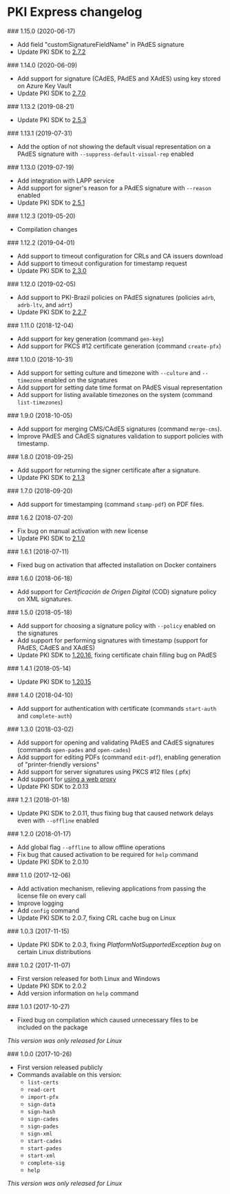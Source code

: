﻿# PKI Express changelog

<a name="v1-15-0" />
### 1.15.0 (2020-06-17)

- Add field "customSignatureFieldName" in PAdES signature
- Update PKI SDK to [2.7.2](../pki-sdk/changelog.md#v2-7-2)

<a name="v1-14-0" />
### 1.14.0 (2020-06-09)

- Add support for signature (CAdES, PAdES and XAdES) using key stored on Azure Key Vault
- Update PKI SDK to [2.7.0](../pki-sdk/changelog.md#v2-7-0)

<a name="v1-13-2" />
### 1.13.2 (2019-08-21)

- Update PKI SDK to [2.5.3](../pki-sdk/changelog.md#v2-5-3)

<a name="v1-13.1" />
### 1.13.1 (2019-07-31)

- Add the option of not showing the default visual representation on a PAdES signature with `--suppress-default-visual-rep` enabled

<a name="v1-13-0" />
### 1.13.0 (2019-07-19)

- Add integration with LAPP service
- Add support for signer's reason for a PAdES signature with `--reason` enabled
- Update PKI SDK to [2.5.1](../pki-sdk/changelog.md#v2-5-1)

<a name="v1-12-3" />
### 1.12.3 (2019-05-20)

- Compilation changes

<a name="v1-12-2" />
### 1.12.2 (2019-04-01)

- Add support to timeout configuration for CRLs and CA issuers download
- Add support to timeout configuration for timestamp request
- Update PKI SDK to [2.3.0](../pki-sdk/changelog.md#v2-3-0)

<a name="v1-12-0" />
### 1.12.0 (2019-02-05)

- Add support to PKI-Brazil policies on PAdES signatures (policies `adrb`, `adrb-ltv`, and `adrt`)
- Update PKI SDK to [2.2.7](../pki-sdk/changelog.md#v2-2-7)

<a name="v1-11-0" />
### 1.11.0 (2018-12-04)

- Add support for key generation (command `gen-key`)
- Add support for PKCS #12 certificate generation (command `create-pfx`)

<a name="v1-10-0" />
### 1.10.0 (2018-10-31)

- Add support for setting culture and timezone with `--culture` and `--timezone` enabled on the signatures
- Add support for setting date time format on PAdES visual representation
- Add support for listing available timezones on the system (command `list-timezones`)

<a name="v1-9-0" />
### 1.9.0 (2018-10-05)

- Add support for merging CMS/CAdES signatures (command `merge-cms`).
- Improve PAdES and CAdES signatures validation to support policies with timestamp.

<a name="v1-8-0" />
### 1.8.0 (2018-09-25)

- Add support for returning the signer certificate after a signature.
- Update PKI SDK to [2.1.3](../pki-sdk/changelog.md#v2-1-3)

<a name="v1-7-0" />
### 1.7.0 (2018-09-20)

- Add support for timestamping (command `stamp-pdf`) on PDF files.

<a name="v1-6-2" />
### 1.6.2 (2018-07-20)

- Fix bug on manual activation with new license
- Update PKI SDK to [2.1.0](../pki-sdk/changelog.md#v2-1-0)

<a name="v1-6-1" />
### 1.6.1 (2018-07-11)

- Fixed bug on activation that affected installation on Docker containers

<a name="v1-6-0" />
### 1.6.0 (2018-06-18)

- Add support for *Certificación de Origen Digital* (COD) signature policy on XML signatures.

<a name="v1-5-0" />
### 1.5.0 (2018-05-18)

- Add support for choosing a signature policy with `--policy` enabled on the signatures
- Add support for performing signatures with timestamp (support for PAdES, CAdES and XAdES)
- Update PKI SDK to [1.20.16](../pki-sdk/changelog.md#v1-20-16), fixing certificate chain filling bug on PAdES

<a name="v1-4-1" />
### 1.4.1 (2018-05-14)

- Update PKI SDK to [1.20.15](../pki-sdk/changelog.md#v1-20-15)

<a name="v1-4-0" />
### 1.4.0 (2018-04-10)

- Add support for authentication with certificate (commands `start-auth` and `complete-auth`)

<a name="v1-3-0" />
### 1.3.0 (2018-03-02)

- Add support for opening and validating PAdES and CAdES signatures (commands `open-pades` and `open-cades`)
- Add support for editing PDFs (command `edit-pdf`), enabling generation of "printer-friendly versions"
- Add support for server signatures using PKCS #12 files (.pfx)
- Add support for [using a web proxy](config/proxy.md)
- Update PKI SDK to 2.0.13


<a name="v1-2-1" />
### 1.2.1 (2018-01-18)

- Update PKI SDK to 2.0.11, thus fixing bug that caused network delays even with `--offline` enabled


<a name="v1-2-0" />
### 1.2.0 (2018-01-17)

- Add global flag `--offline` to allow offline operations
- Fix bug that caused activation to be required for `help` command
- Update PKI SDK to 2.0.10


<a name="v1-1-0" />
### 1.1.0 (2017-12-06)

- Add activation mechanism, relieving applications from passing the license file on every call
- Improve logging
- Add `config` command
- Update PKI SDK to 2.0.7, fixing CRL cache bug on Linux


<a name="v1-0-3" />
### 1.0.3 (2017-11-15)

- Update PKI SDK to 2.0.3, fixing *PlatformNotSupportedException bug* on certain Linux distributions


<a name="v1-0-2" />
### 1.0.2 (2017-11-07)

- First version released for both Linux and Windows
- Update PKI SDK to 2.0.2
- Add version information on `help` command


<a name="v1-0-1" />
### 1.0.1 (2017-10-27)

- Fixed bug on compilation which caused unnecessary files to be included on the package

*This version was only released for Linux*


<a name="v1-0-0" />
### 1.0.0 (2017-10-26)

- First version released publicly
- Commands available on this version:
  - `list-certs`
  - `read-cert`
  - `import-pfx`
  - `sign-data`
  - `sign-hash`
  - `sign-cades`
  - `sign-pades`
  - `sign-xml`
  - `start-cades`
  - `start-pades`
  - `start-xml`
  - `complete-sig`
  - `help`

*This version was only released for Linux*
